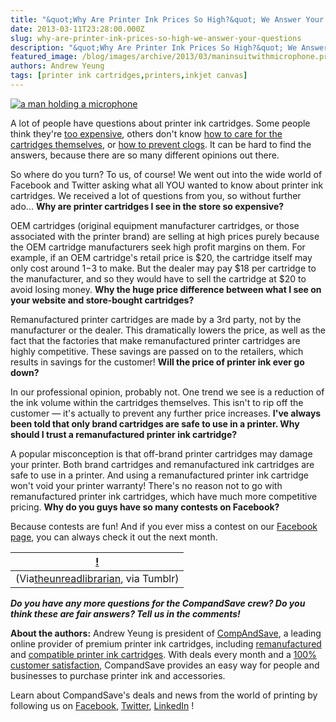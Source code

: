 ```yaml
---
title: "&quot;Why Are Printer Ink Prices So High?&quot; We Answer Your Questions!"
date: 2013-03-11T23:28:00.000Z
slug: why-are-printer-ink-prices-so-high-we-answer-your-questions
description: "&quot;Why Are Printer Ink Prices So High?&quot; We Answer Your Questions!"
featured_image: /blog/images/archive/2013/03/maninsuitwithmicrophone.preview_COLOURBOX1923557.jpeg
authors: Andrew Yeung
tags: [printer ink cartridges,printers,inkjet canvas]
---
```


[![a man holding a microphone](/blog/images/man-in-suit-with-microphone.jpeg)](/blog/images/man-in-suit-with-microphone.jpeg)

A lot of people have questions about printer ink cartridges. Some people think they're [too expensive](https://www.theguardian.com/money/2013/feb/23/printer-ink-cartridges-paying-more-getting-less), others don't know [how to care for the cartridges themselves](https://blog.compandsave.com/2012/12/holiday-printer-cartridges.html), or [how to prevent clogs](https://blog.compandsave.com/2012/12/why-inkjet-printers-clog-and-how-to-fix.html). It can be hard to find the answers, because there are so many different opinions out there.

So where do you turn? To us, of course! We went out into the wide world of Facebook and Twitter asking what all YOU wanted to know about printer ink cartridges. We received a lot of questions from you, so without further ado...
**Why are printer cartridges I see in the store so expensive?**

OEM cartridges (original equipment manufacturer cartridges, or those associated with the printer brand) are selling at high prices purely because the OEM cartridge manufacturers seek high profit margins on them. For example, if an OEM cartridge's retail price is $20, the cartridge itself may only cost around $1-$3 to make. But the dealer may pay $18 per cartridge to the manufacturer, and so they would have to sell the cartridge at $20 to avoid losing money.
**Why the huge price difference between what I see on your website and store-bought cartridges?**

Remanufactured printer cartridges are made by a 3rd party, not by the manufacturer or the dealer. This dramatically lowers the price, as well as the fact that the factories that make remanufactured printer cartridges are highly competitive. These savings are passed on to the retailers, which results in savings for the customer!
**Will the price of printer ink ever go down?**

In our professional opinion, probably not. One trend we see is a reduction of the ink volume within the cartridges themselves. This isn't to rip off the customer — it's actually to prevent any further price increases.
**I've always been told that only brand cartridges are safe to use in a printer. Why should I trust a remanufactured printer ink cartridge?**

A popular misconception is that off-brand printer cartridges may damage your printer. Both brand cartridges and remanufactured ink cartridges are safe to use in a printer. And using a remanufactured printer ink cartridge won't void your printer warranty! There's no reason not to go with remanufactured printer ink cartridges, which have much more competitive pricing.
**Why do you guys have so many contests on Facebook?**

Because contests are fun! And if you ever miss a contest on our [Facebook page](https://www.facebook.com/compandsave.ink), you can always check it out the next month.

| [!](https://64.media.tumblr.com/tumblr%5Fm41jtzrAkp1rs1307o1%5F500.gif) |
| ----------------------------------------------------------------------------------------------------------------------------------------- |
| (Via[theunreadlibrarian](https://theunreadlibrarian.tumblr.com/), via Tumblr)                                                             |


**_Do you have any more questions for the CompandSave crew? Do you think these are fair answers? Tell us in the comments!_**

**About the authors:** Andrew Yeung is president of [CompAndSave](https://www.compandsave.com/), a leading online provider of premium printer ink cartridges, including [remanufactured](https://www.compandsave.com/help) and [compatible printer ink cartridges](https://www.compandsave.com/help). With deals every month and a [100% customer satisfaction](https://www.compandsave.com/help), CompandSave provides an easy way for people and businesses to purchase printer ink and accessories.

Learn about CompandSave's deals and news from the world of printing by following us on [Facebook](https://www.facebook.com/compandsave.ink), [Twitter](https://twitter.com/compandsave), [LinkedIn](https://www.linkedin.com) !